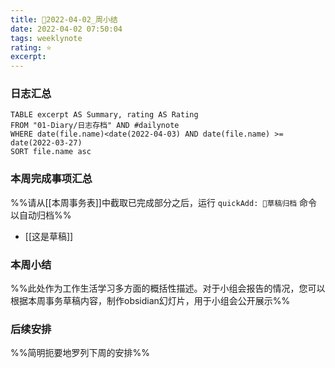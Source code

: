 ```yaml
---
title: 🥑2022-04-02_周小结
date: 2022-04-02 07:50:04
tags: weeklynote
rating: ⭐️
excerpt: 
---
```


### 日志汇总

```dataview
TABLE excerpt AS Summary, rating AS Rating
FROM "01-Diary/日志存档" AND #dailynote 
WHERE date(file.name)<date(2022-04-03) AND date(file.name) >= date(2022-03-27)
SORT file.name asc
```

### 本周完成事项汇总
%%请从[[本周事务表]]中截取已完成部分之后，运行 `quickAdd: 📒草稿归档` 命令以自动归档%%
- [[这是草稿]]

### 本周小结
%%此处作为工作生活学习多方面的概括性描述。对于小组会报告的情况，您可以根据本周事务草稿内容，制作obsidian幻灯片，用于小组会公开展示%%


### 后续安排
%%简明扼要地罗列下周的安排%%
